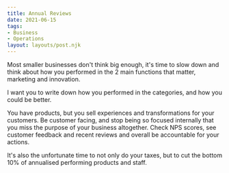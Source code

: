 ```yaml
---
title: Annual Reviews
date: 2021-06-15
tags: 
- Business
- Operations
layout: layouts/post.njk
---
```


Most smaller businesses don't think big enough, it's time to slow down and think about how you performed in the 2 main functions that matter, marketing and innovation.

I want you to write down how you performed in the categories, and how you could be better.

You have products, but you sell experiences and transformations for your customers. Be customer facing, and stop being so focused internally that you miss the purpose of your business altogether. Check NPS scores, see customer feedback and recent reviews and overall be accountable for your actions.

It's also the unfortunate time to not only do your taxes, but to cut the bottom 10% of annualised performing products and staff.
